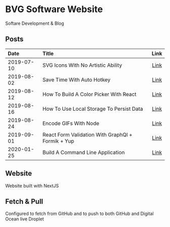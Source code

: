 # BVG Software Website

Softare Development & Blog

## Posts

| Date       | Title                                             |                                           Link                                            |
| :--------- | :------------------------------------------------ | :---------------------------------------------------------------------------------------: |
| 2019-07-10 | SVG Icons With No Artistic Ability                |        [Link](https://benjaminbrooke.me/posts/svg-icons-with-no-artistic-ability/)        |
| 2019-08-02 | Save Time With Auto Hotkey                        |            [Link](https://benjaminbrooke.me/posts/save-time-with-auto-hotkey/)            |
| 2019-08-12 | How To Build A Color Picker With React            |               [Link](https://benjaminbrooke.me/how-to-build-a-color-picker)               |
| 2019-08-16 | How To Use Local Storage To Persist Data          |        [Link](https://benjaminbrooke.me/posts/using-local-storage-to-persist-data)        |
| 2019-08-24 | Encode GIFs With Node                             |               [Link](https://benjaminbrooke.me/posts/encode-gifs-with-node)               |
| 2019-09-01 | React Form Validation With GraphQl + Formik + Yup | [Link](https://benjaminbrooke.me/posts/react-form-validation-with-graphql-formik-and-yup) |
| 2020-01-25 | Build A Command Line Application                  |             [Link](https://benjaminbrooke.me/posts/build-a-command-line-app)              |

## Website

Website built with NextJS

## Fetch & Pull

Configured to fetch from GitHub and to push to both GitHub and Digital Ocean live Droplet

